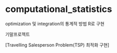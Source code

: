 # computational_statistics
optimization 및 integration의 통계적 방법 R로 구현


기말프로젝트

[Travelling Salesperson Problem(TSP) 최적화 구현]
